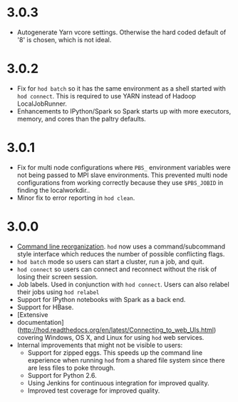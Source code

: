 # 3.0.3
* Autogenerate Yarn vcore settings. Otherwise the hard coded default of '8' is
  chosen, which is not ideal.

# 3.0.2
* Fix for `hod batch` so it has the same environment as a shell started with
  `hod connect`. This is required to use YARN instead of Hadoop LocalJobRunner.
* Enhancements to IPython/Spark so Spark starts up with more executors, memory,
  and cores than the paltry defaults.

# 3.0.1
* Fix for multi node configurations where `PBS_` environment variables were not
  being passed to MPI slave environments. This prevented multi node
  configurations from working correctly because they use `$PBS_JOBID` in finding
  the localworkdir..
* Minor fix to error reporting in `hod clean`.

# 3.0.0
* [Command line reorganization](http://hod.readthedocs.org/en/latest/Command_line_interface.html). 
  `hod` now uses a command/subcommand style interface which reduces the number of possible conflicting flags.
* `hod batch` mode so users can start a cluster, run a job, and quit.
* `hod connect` so users can connect and reconnect without the risk of
  losing their screen session.
* Job labels. Used in conjunction with `hod connect`. Users can also relabel
  their jobs using `hod relabel`
* Support for IPython notebooks with Spark as a back end.
* Support for HBase.
* [Extensive
* documentation](http://hod.readthedocs.org/en/latest/Connecting_to_web_UIs.html) 
  covering Windows, OS X, and Linux for using `hod` web services.
* Internal improvements that might not be visible to users:
  * Support for zipped eggs. This speeds up the command line experience when
    running `hod` from a shared file system since there are less files to poke
    through.
  * Support for Python 2.6.
  * Using Jenkins for continuous integration for improved quality.
  * Improved test coverage for improved quality.
